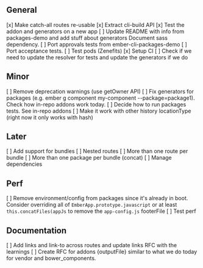 ## General 

[x] Make catch-all routes re-usable
[x] Extract cli-build API
[x] Test the addon and generators on a new app 
[ ] Update README with info from packages-demo and add stuff about generators
  Document sass dependency. 
[ ] Port approvals tests from ember-cli-packages-demo
[ ] Port acceptance tests. 
[ ] Test pods (Zenefits)
[x] Setup CI
[ ] Check if we need to update the resolver for tests and update the generators if we do 

## Minor
[ ] Remove deprecation warnings (use getOwner API)
[ ] Fix generators for packages (e.g. ember g component my-component --package=package1). 
  Check how in-repo addons work today. 
[ ] Decide how to run packages tests. See in-repo addons
[ ] Make it work with other history locationType (right now it only works with hash)

## Later

[ ] Add support for bundles
  [ ] Nested routes
  [ ] More than one route per bundle
  [ ] More than one package per bundle (concat)
  [ ] Manage dependencies


## Perf

[ ] Remove environment/config from packages since it's already in boot.
  Consider overriding all of  `EmberApp.prototype.javascript` or at least `this.concatFiles(appJs` to remove the `app-config.js` footerFile
[ ] Test perf

## Documentation 
[ ] Add links and link-to across routes and update links RFC with the learnings
[ ] Create RFC for addons {outputFile} similar to what we do today for vendor and bower_components. 
